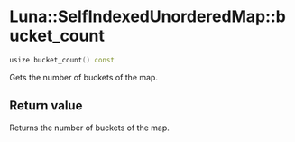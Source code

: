 # Luna::SelfIndexedUnorderedMap::bucket_count

```c++
usize bucket_count() const
```

Gets the number of buckets of the map. 



## Return value
Returns the number of buckets of the map. 


